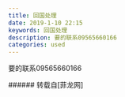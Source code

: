 ```yaml
---
title: 回国处理
date: 2019-1-10 22:15
keywords: 回国处理
description: 要的联系09565660166
categories: used
---
```

<td class="t_f" id="postmessage_2661540">

要的联系09565660166<br/>
<img alt="" border="0" class="zoom" data-cf-modified-e6e0146db456254b804f0c54-="" file="http://www.flw.ph/data/appbyme/upload/image/201901/10/GQ4ZkhXsEBAX.jpg" id="aimg_Z7Yoo" lazyloadthumb="1" onclick="" onmouseover="" src="http://www.flw.ph/data/appbyme/upload/image/201901/10/GQ4ZkhXsEBAX.jpg"/><br/>
<img alt="" border="0" class="zoom" data-cf-modified-e6e0146db456254b804f0c54-="" file="http://www.flw.ph/data/appbyme/upload/image/201901/10/Uyz4b0Ws6W7e.jpg" id="aimg_FhQMZ" lazyloadthumb="1" onclick="" onmouseover="" src="http://www.flw.ph/data/appbyme/upload/image/201901/10/Uyz4b0Ws6W7e.jpg"/><br/>
<img alt="" border="0" class="zoom" data-cf-modified-e6e0146db456254b804f0c54-="" file="http://www.flw.ph/data/appbyme/upload/image/201901/10/sxFuGuhXzazX.jpg" id="aimg_oywio" lazyloadthumb="1" onclick="" onmouseover="" src="http://www.flw.ph/data/appbyme/upload/image/201901/10/sxFuGuhXzazX.jpg"/><br/>
<img alt="" border="0" class="zoom" data-cf-modified-e6e0146db456254b804f0c54-="" file="http://www.flw.ph/data/appbyme/upload/image/201901/10/Lf1OfMLhXV2z.jpg" id="aimg_XPaY0" lazyloadthumb="1" onclick="" onmouseover="" src="http://www.flw.ph/data/appbyme/upload/image/201901/10/Lf1OfMLhXV2z.jpg"/><br/>
<img alt="" border="0" class="zoom" data-cf-modified-e6e0146db456254b804f0c54-="" file="http://www.flw.ph/data/appbyme/upload/image/201901/10/AMJlGsw9J3bP.jpg" id="aimg_NDbE1" lazyloadthumb="1" onclick="" onmouseover="" src="http://www.flw.ph/data/appbyme/upload/image/201901/10/AMJlGsw9J3bP.jpg"/><br/>
<img alt="" border="0" class="zoom" data-cf-modified-e6e0146db456254b804f0c54-="" file="http://www.flw.ph/data/appbyme/upload/image/201901/10/DVBOBSD7eoRi.jpg" id="aimg_MdE9L" lazyloadthumb="1" onclick="" onmouseover="" src="http://www.flw.ph/data/appbyme/upload/image/201901/10/DVBOBSD7eoRi.jpg"/><br/>
<img alt="" border="0" class="zoom" data-cf-modified-e6e0146db456254b804f0c54-="" file="http://www.flw.ph/data/appbyme/upload/image/201901/10/HNnP5mYg9CGO.jpg" id="aimg_IMtpK" lazyloadthumb="1" onclick="" onmouseover="" src="http://www.flw.ph/data/appbyme/upload/image/201901/10/HNnP5mYg9CGO.jpg"/><br/>
<img alt="" border="0" class="zoom" data-cf-modified-e6e0146db456254b804f0c54-="" file="http://www.flw.ph/data/appbyme/upload/image/201901/10/J0BOZeXKxpjC.jpg" id="aimg_Cw74I" lazyloadthumb="1" onclick="" onmouseover="" src="http://www.flw.ph/data/appbyme/upload/image/201901/10/J0BOZeXKxpjC.jpg"/><br/>
<img alt="" border="0" class="zoom" data-cf-modified-e6e0146db456254b804f0c54-="" file="http://www.flw.ph/data/appbyme/upload/image/201901/10/EfvQasxaL6pU.jpg" id="aimg_hUjUM" lazyloadthumb="1" onclick="" onmouseover="" src="http://www.flw.ph/data/appbyme/upload/image/201901/10/EfvQasxaL6pU.jpg"/><br/>
<img alt="" border="0" class="zoom" data-cf-modified-e6e0146db456254b804f0c54-="" file="http://www.flw.ph/data/appbyme/upload/image/201901/10/g7RqYiHUgKX6.jpg" id="aimg_GjEeJ" lazyloadthumb="1" onclick="" onmouseover="" src="http://www.flw.ph/data/appbyme/upload/image/201901/10/g7RqYiHUgKX6.jpg"/><br/>
<img alt="" border="0" class="zoom" data-cf-modified-e6e0146db456254b804f0c54-="" file="http://www.flw.ph/data/appbyme/upload/image/201901/10/iz4rR21V48Id.jpg" id="aimg_H6foo" lazyloadthumb="1" onclick="" onmouseover="" src="http://www.flw.ph/data/appbyme/upload/image/201901/10/iz4rR21V48Id.jpg"/><br/>
<img alt="" border="0" class="zoom" data-cf-modified-e6e0146db456254b804f0c54-="" file="http://www.flw.ph/data/appbyme/upload/image/201901/10/jhSUKNv54aqB.jpg" id="aimg_qk5b1" lazyloadthumb="1" onclick="" onmouseover="" src="http://www.flw.ph/data/appbyme/upload/image/201901/10/jhSUKNv54aqB.jpg"/><br/>
<img alt="" border="0" class="zoom" data-cf-modified-e6e0146db456254b804f0c54-="" file="http://www.flw.ph/data/appbyme/upload/image/201901/10/oan87rlAFmOy.jpg" id="aimg_jGf2T" lazyloadthumb="1" onclick="" onmouseover="" src="http://www.flw.ph/data/appbyme/upload/image/201901/10/oan87rlAFmOy.jpg"/><br/>
<img alt="" border="0" class="zoom" data-cf-modified-e6e0146db456254b804f0c54-="" file="http://www.flw.ph/data/appbyme/upload/image/201901/10/T35Em0Kmk0X9.jpg" id="aimg_m1Syo" lazyloadthumb="1" onclick="" onmouseover="" src="http://www.flw.ph/data/appbyme/upload/image/201901/10/T35Em0Kmk0X9.jpg"/><br/>
</td>
###### 转载自[菲龙网]